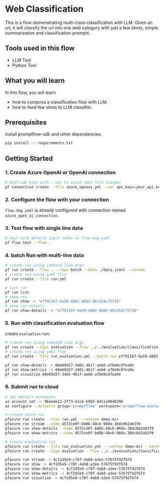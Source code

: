 # Web Classification

This is a flow demonstrating multi-class classification with LLM. Given an url, it will classify the url into one web category with just a few shots, simple summarization and classification prompts.

## Tools used in this flow
- LLM Tool
- Python Tool

## What you will learn

In this flow, you will learn
- how to compose a classification flow with LLM.
- how to feed few shots to LLM classifier.

## Prerequisites

install promptflow-sdk and other dependencies:
```bash
pip install -r requirements.txt
```

## Getting Started

### 1. Create Azure OpenAI or OpenAI connection

```bash
# Override keys with --set to avoid yaml file changes
pf connection create --file azure_openai.yml --set api_key=<your_api_key> api_base=<your_api_base>
```

### 2. Configure the flow with your connection
`flow.dag.yaml` is already configured with connection named `azure_open_ai_connection`.

### 3. Test flow with single line data

```bash
# test with default input value in flow.dag.yaml
pf flow test --flow .
```

### 4. batch Run with multi-line data

```bash
# create run using command line args
pf run create --flow . --type batch --data ./data.jsonl --stream
# create run using yaml flie
pf run create --file run.yml
```

```bash
# list run
pf run list
# show run
pf run show -n "eff911b7-0a59-4002-8882-86c554c75716"
# show run outputs
pf run show-details -n "eff911b7-0a59-4002-8882-86c554c75716"
```

### 5. Run with classification evaluation flow

create `evaluation` run:
```bash
# create run using command line args
pf run create --type evaluation --flow ../../evaluation/classification-accuracy-eval --data ./data.jsonl --inputs-mapping "groundtruth=${data.answer},prediction=${batch_run.outputs.category}" --batch-run "eff911b7-0a59-4002-8882-86c554c75716" 
# create run using yaml flie
pf run create --file run_evaluation.yml --batch-run eff911b7-0a59-4002-8882-86c554c75716
```

```bash
pf run show-details -n 60e69d27-3481-461f-aeb6-a78e0c87ea9e
pf run show-metrics -n 60e69d27-3481-461f-aeb6-a78e0c87ea9e
pf run visualize 60e69d27-3481-461f-aeb6-a78e0c87ea9e
```


### 6. Submit run to cloud
```bash
# set default workspace
az account set -s 96aede12-2f73-41cb-b983-6d11a904839b
az configure --defaults group="promptflow" workspace="promptflow-eastus"

# create batch run
pfazure run create --file run.yml --runtime demo-mir
pfazure run stream --name d572ce0f-bd8b-48cb-960a-38dc662a63f0
pfazure run show-details --name d572ce0f-bd8b-48cb-960a-38dc662a63f0
pfazure run show-metrics --name d572ce0f-bd8b-48cb-960a-38dc662a63f0

# create evaluation run
pfazure run create --file run_evaluation.yml --runtime demo-mir --batch-run d572ce0f-bd8b-48cb-960a-38dc662a63f0
pfazure run create --type evaluation --flow ../../evaluation/classification-accuracy-eval --data ./data.jsonl --inputs-mapping "groundtruth=${data.answer},prediction=${batch_run.outputs.category}" --batch-run "d572ce0f-bd8b-48cb-960a-38dc662a63f0"  --runtime demo-mir

pfazure run stream -n 4cf2d5e9-c78f-4ab8-a3ee-57675f92fb74
pfazure run show -n 4cf2d5e9-c78f-4ab8-a3ee-57675f92fb74
pfazure run show-details -n 4cf2d5e9-c78f-4ab8-a3ee-57675f92fb74
pfazure run show-metrics -n 4cf2d5e9-c78f-4ab8-a3ee-57675f92fb74
pfazure run visualize -n 4cf2d5e9-c78f-4ab8-a3ee-57675f92fb74 
```